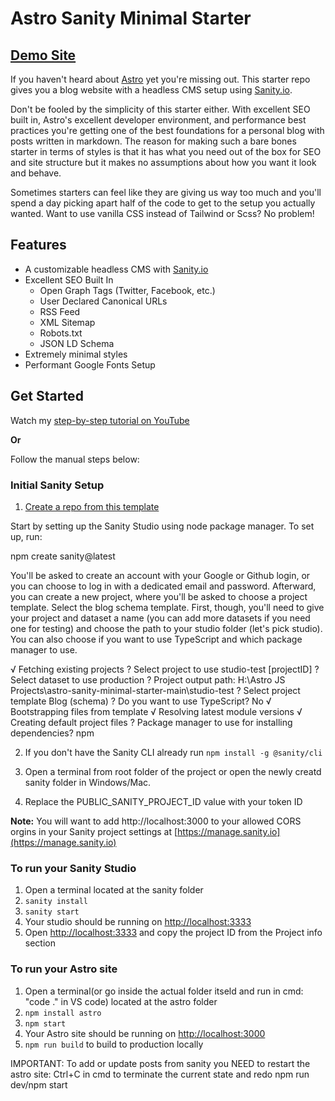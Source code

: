 # Astro Sanity Minimal Starter

## [Demo Site](https://astro-sanity-minimal-starter.netlify.app/)

If you haven't heard about [Astro](https://astro.build) yet you're missing out. This starter repo gives you a blog website with a headless CMS setup using [Sanity.io](https://sanity.io).

Don't be fooled by the simplicity of this starter either. With excellent SEO built in, Astro's excellent developer environment, and performance best practices you're getting one of the best foundations for a personal blog with posts written in markdown. The reason for making such a bare bones starter in terms of styles is that it has what you need out of the box for SEO and site structure but it makes no assumptions about how you want it look and behave. 

Sometimes starters can feel like they are giving us way too much and you'll spend a day picking apart half of the code to get to the setup you actually wanted. Want to use vanilla CSS instead of Tailwind or Scss? No problem!

## Features

- A customizable headless CMS with [Sanity.io](https://sanity.io)
- Excellent SEO Built In
  - Open Graph Tags (Twitter, Facebook, etc.)
  - User Declared Canonical URLs
  - RSS Feed
  - XML Sitemap
  - Robots.txt
  - JSON LD Schema
- Extremely minimal styles
- Performant Google Fonts Setup

## Get Started

Watch my [step-by-step tutorial on YouTube](https://youtu.be/-jAWLTfsSQw)

**Or** 


Follow the manual steps below:

### Initial Sanity Setup

1. [Create a repo from this template](https://github.com/jaydanurwin/astro-sanity-minimal-starter/generate)

Start by setting up the Sanity Studio using node package manager. To set up, run:

npm create sanity@latest

You'll be asked to create an account with your Google or Github login, or you can choose to log in with a dedicated email and password. Afterward, you can create a new project, where you'll be asked to choose a project template. Select the blog schema template. First, though, you'll need to give your project and dataset a name (you can add more datasets if you need one for testing) and choose the path to your studio folder (let's pick studio). You can also choose if you want to use TypeScript and which package manager to use.

√ Fetching existing projects
? Select project to use studio-test [projectID]
? Select dataset to use production
? Project output path: H:\Astro JS Projects\astro-sanity-minimal-starter-main\studio-test
? Select project template Blog (schema)
? Do you want to use TypeScript? No
√ Bootstrapping files from template
√ Resolving latest module versions
√ Creating default project files
? Package manager to use for installing dependencies? npm

2. If you don't have the Sanity CLI already run `npm install -g @sanity/cli`
3. Open a terminal from root folder of the project or open the newly creatd sanity folder in Windows/Mac.

8. Replace the PUBLIC_SANITY_PROJECT_ID value with your token ID

**Note:** You will want to add http://localhost:3000 to your allowed CORS orgins in your Sanity project settings at [https://manage.sanity.io](https://manage.sanity.io)
 
### To run your Sanity Studio

1. Open a terminal located at the sanity folder
2. `sanity install`
3. `sanity start`
4. Your studio should be running on [http://localhost:3333](http://localhost:3333)
5.  Open [http://localhost:3333](http://localhost:3333) and copy the project ID from the Project info section

### To run your Astro site

1.  Open a terminal(or go inside the actual folder itseld and run in cmd: "code ." in VS code) located at the astro folder
2.  `npm install astro`
3.  `npm start`
4.  Your Astro site should be running on [http://localhost:3000](http://localhost:3000)
5.  `npm run build` to build to production locally

IMPORTANT: To add or update posts from sanity you NEED to restart the astro site:
Ctrl+C in cmd to terminate the current state and redo npm run dev/npm start
